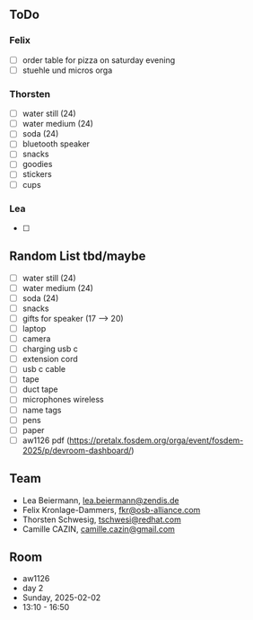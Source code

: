 ## ToDo
### Felix
- [ ] order table for pizza on saturday evening
- [ ] stuehle und micros orga
### Thorsten
- [ ] water still (24)
- [ ] water medium (24)
- [ ] soda (24)
- [ ] bluetooth speaker
- [ ] snacks
- [ ] goodies
- [ ] stickers
- [ ] cups
### Lea
- [ ] 

## Random List tbd/maybe
- [ ] water still (24)
- [ ] water medium (24)
- [ ] soda (24)
- [ ] snacks
- [ ] gifts for speaker (17 --> 20)
- [ ] laptop
- [ ] camera
- [ ] charging usb c
- [ ] extension cord
- [ ] usb c cable
- [ ] tape
- [ ] duct tape
- [ ] microphones wireless
- [ ] name tags
- [ ] pens
- [ ] paper
- [ ] aw1126 pdf (https://pretalx.fosdem.org/orga/event/fosdem-2025/p/devroom-dashboard/)

## Team
- Lea Beiermann, lea.beiermann@zendis.de
- Felix Kronlage-Dammers, fkr@osb-alliance.com
- Thorsten Schwesig, tschwesi@redhat.com
- Camille CAZIN, camille.cazin@gmail.com

## Room
- aw1126
- day 2
- Sunday, 2025-02-02
- 13:10 - 16:50
